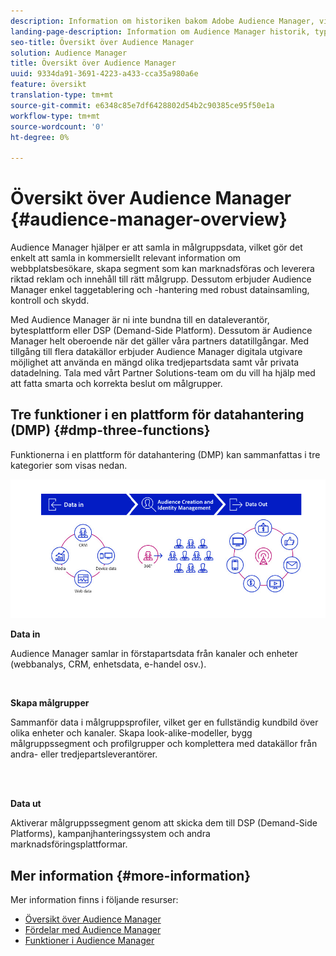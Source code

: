 ```yaml
---
description: Information om historiken bakom Adobe Audience Manager, vilka typer av data som samlas in, segmentering, rapportering med mera.
landing-page-description: Information om Audience Manager historik, typer av insamlade data, segmentering, rapportering och mycket annat.
seo-title: Översikt över Audience Manager
solution: Audience Manager
title: Översikt över Audience Manager
uuid: 9334da91-3691-4223-a433-cca35a980a6e
feature: översikt
translation-type: tm+mt
source-git-commit: e6348c85e7df6428802d54b2c90385ce95f50e1a
workflow-type: tm+mt
source-wordcount: '0'
ht-degree: 0%

---
```



# Översikt över Audience Manager {#audience-manager-overview}

Audience Manager hjälper er att samla in målgruppsdata, vilket gör det enkelt att samla in kommersiellt relevant information om webbplatsbesökare, skapa segment som kan marknadsföras och leverera riktad reklam och innehåll till rätt målgrupp. Dessutom erbjuder Audience Manager enkel taggetablering och -hantering med robust datainsamling, kontroll och skydd.

Med Audience Manager är ni inte bundna till en dataleverantör, bytesplattform eller DSP (Demand-Side Platform). Dessutom är Audience Manager helt oberoende när det gäller våra partners datatillgångar. Med tillgång till flera datakällor erbjuder Audience Manager digitala utgivare möjlighet att använda en mängd olika tredjepartsdata samt vår privata datadelning. Tala med vårt Partner Solutions-team om du vill ha hjälp med att fatta smarta och korrekta beslut om målgrupper.

## Tre funktioner i en plattform för datahantering (DMP) {#dmp-three-functions}

Funktionerna i en plattform för datahantering (DMP) kan sammanfattas i tre kategorier som visas nedan.

![Bild av tre DMP-funktioner: Data in, målgruppsgenerering, data ut](/help/using/overview/assets/dmp-functions.png)

**Data in**

Audience Manager samlar in förstapartsdata från kanaler och enheter (webbanalys, CRM, enhetsdata, e-handel osv.).

<br>

**Skapa målgrupper**

Sammanför data i målgruppsprofiler, vilket ger en fullständig kundbild över olika enheter och kanaler. Skapa look-alike-modeller, bygg målgruppssegment och profilgrupper och komplettera med datakällor från andra- eller tredjepartsleverantörer.

<br> 

**Data ut**

Aktiverar målgruppssegment genom att skicka dem till DSP (Demand-Side Platforms), kampanjhanteringssystem och andra marknadsföringsplattformar.

## Mer information {#more-information}

Mer information finns i följande resurser:
* [Översikt över Audience Manager](https://www.adobe.com/se/analytics/audience-manager.html)
* [Fördelar med Audience Manager](https://www.adobe.com/analytics/audience-manager/benefits.html)
* [Funktioner i Audience Manager](https://www.adobe.com/se/analytics/audience-manager/features.html)


<!--

## History and Background {#history-and-background}

Audience Manager started as Demdex in 2008. It was acquired by Adobe Systems in 2011 and subsequently rebranded as Audience Manager.

## History {#history}

Since 2008, Audience Manager (formerly, [!UICONTROL Demdex]) has been a pioneer in the on-line audience management market. Audience Manager services power dynamic, multi-channel online data strategies. Our platform and services are used by an array of diverse industries from automobiles (AutoTrader), to airlines (American Airlines), and financial services companies (American Express). Audience Manager uses enterprise-level technology to provide the scale, reliability, analytics, and performance to help your business succeed online. Audience Manager integrates with the Adobe Experience Cloud to help you centralize, manage, and take action on your data assets across a growing number of digitally addressable channels.

## Audience Manager and its Data Management Platform (DMP) {#aam-dmp}

Audience Manager helps you manage your data pipeline. Our service is a catalyst that transforms generic users and raw data signals into actual audience segments used for multi-channel marketing efforts. Additionally, Audience Manager provides tools for tag management and audience analytics while simultaneously meeting the privacy and data security needs of clients and consumers.

![](assets/am_overview_80.png)


-->